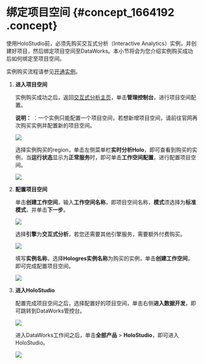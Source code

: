 # 绑定项目空间 {#concept_1664192 .concept}

使用HoloStudio前，必须先购买交互式分析（Interactive Analytics）实例，并创建好项目，然后绑定项目空间至DataWorks。本小节将会为您介绍实例购买成功后如何绑定至项目空间。

实例购买流程请参见[开通实例](../../../../cn.zh-CN/快速入门/准备工作/开通实例.md#)。

1.  **进入项目空间** 

    实例购买成功之后，返回[交互式分析主页](https://www.aliyun.com/product/hologram)，单击**管理控制台**，进行项目空间配置。

    **说明：** ：一个实例只能配置一个项目空间，若想新增项目空间，请前往官网再次购买实例并配置新的项目空间。

    ![](http://static-aliyun-doc.oss-cn-hangzhou.aliyuncs.com/assets/img/1501224/156802444958596_zh-CN.png)

    选择实例购买的region，单击左侧菜单栏**实时分析Holo**，即可查看到购买的实例，当**运行状态**显示为**正常服务**时，即可单击**工作空间配置**，进行配置项目空间。

    ![](http://static-aliyun-doc.oss-cn-hangzhou.aliyuncs.com/assets/img/1501224/156802444958597_zh-CN.png)

2.  **配置项目空间** 

    单击**创建工作空间**，输入**工作空间名称**，即项目空间名称，**模式**须选择为**标准模式**，并单击**下一步**。

    ![](http://static-aliyun-doc.oss-cn-hangzhou.aliyuncs.com/assets/img/1501224/156802444958598_zh-CN.png)

    选择**引擎**为**交互式分析**，若您还需要其他引擎服务，需要额外付费购买。

    ![](http://static-aliyun-doc.oss-cn-hangzhou.aliyuncs.com/assets/img/1501224/156802445058599_zh-CN.png)

    填写**实例名称**，选择**Hologres实例名称**为购买的实例，单击**创建工作空间**，即可完成配置项目空间。

    ![](http://static-aliyun-doc.oss-cn-hangzhou.aliyuncs.com/assets/img/1501224/156802445058600_zh-CN.png)

3.  **进入HoloStudio** 

    配置完成项目空间之后，选择配置好的项目空间，单击右侧**进入数据开发**，即可跳转到DataWorks管控台。

    ![](http://static-aliyun-doc.oss-cn-hangzhou.aliyuncs.com/assets/img/1501224/156802445058602_zh-CN.png)

    进入DataWorks工作间之后，单击**全部产品** \> **HoloStudio**，即可进入HoloStudio。

    ![](http://static-aliyun-doc.oss-cn-hangzhou.aliyuncs.com/assets/img/1501224/156802445058603_zh-CN.png)



